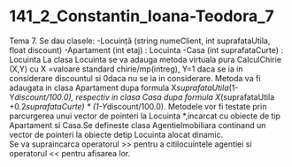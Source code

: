 # 141_2_Constantin_Ioana-Teodora_7
Tema 7. 
Se dau clasele:
-Locuință (string numeClient, int suprafataUtila, float discount)
-Apartament (int etaj) : Locuinta
-Casa (int suprafataCurte) : Locuinta
La clasa Locuinta se va adauga metoda virtuala pura CalculChirie (X,Y) cu X =valoare standard chirie/mp(intreg), Y=1 daca se ia in considerare discountul si 0daca nu se ia in considerare.
Metoda va fi adaugata in clasa Apartament dupa formula X*suprafataUtila*(1-Y*discount/100.0),   respectiv   in   clasa   Casa   dupa   formula   X*(suprafataUtila   +0.2*suprafataCurte) * (1-Y*discount/100.0).
Metodele vor fi testate prin parcurgerea unui vector de pointeri la Locuinta *,incarcat cu obiecte de tip Apartament si Casa.Se defineste clasa AgentieImobiliara continand un vector de pointeri la obiecte detip   Locuinta   alocat   dinamic.   
Se  va   supraincarca   operatorul   >>   pentru   a   citilocuintele agentiei si operatorul << pentru afisarea lor.
